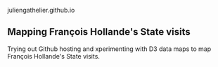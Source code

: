 juliengathelier.github.io


Mapping François Hollande's State visits
----------------------------------------

Trying out Github hosting and xperimenting with D3 data maps to map François Hollande's State visits. 



